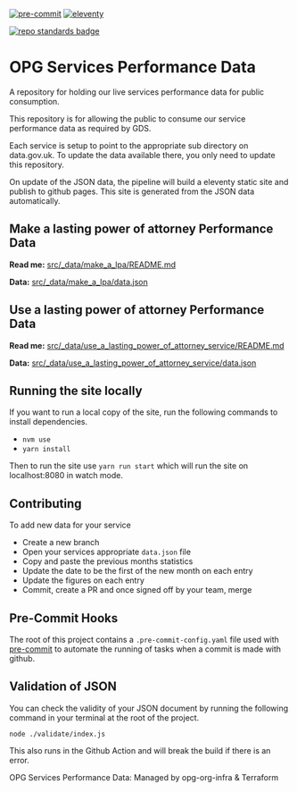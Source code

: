 [![pre-commit](https://img.shields.io/badge/pre--commit-enabled-brightgreen?logo=pre-commit&logoColor=white)](https://github.com/pre-commit/pre-commit)
[![eleventy](https://img.shields.io/badge/staticgen-eleventy-%23707070.svg?style=flat-square)](https://11ty.io)

[![repo standards badge](https://img.shields.io/badge/dynamic/json?color=blue&style=for-the-badge&logo=github&label=MoJ%20Compliant&query=%24.result&url=https%3A%2F%2Foperations-engineering-reports.cloud-platform.service.justice.gov.uk%2Fapi%2Fv1%2Fcompliant_public_repositories%2Fopg-performance-data)](https://operations-engineering-reports.cloud-platform.service.justice.gov.uk/public-github-repositories.html#opg-performance-data "Link to report")

# OPG Services Performance Data

A repository for holding our live services performance data for public consumption.

This repository is for allowing the public to consume our service performance data as required by GDS.

Each service is setup to point to the appropriate sub directory on data.gov.uk. To update
the data available there, you only need to update this repository.

On update of the JSON data, the pipeline will build a eleventy static site and publish to github pages. This site is generated from the JSON data automatically.

## Make a lasting power of attorney Performance Data

**Read me:** [src/_data/make_a_lpa/README.md](src/_data/make_a_lpa/README.md)

**Data:** [src/_data/make_a_lpa/data.json](src/_data/make_a_lpa/data.json)

## Use a lasting power of attorney Performance Data

**Read me:** [src/_data/use_a_lasting_power_of_attorney_service/README.md](src/_data/use_a_lasting_power_of_attorney_service/README.md)

**Data:** [src/_data/use_a_lasting_power_of_attorney_service/data.json](src/_data/use_a_lasting_power_of_attorney_service/data.json)

## Running the site locally

If you want to run a local copy of the site, run the following commands to install dependencies.

* `nvm use`
* `yarn install`

Then to run the site use `yarn run start` which will run the site on localhost:8080 in watch mode.

## Contributing

To add new data for your service

* Create a new branch
* Open your services appropriate `data.json` file
* Copy and paste the previous months statistics
* Update the date to be the first of the new month on each entry
* Update the figures on each entry
* Commit, create a PR and once signed off by your team, merge

## Pre-Commit Hooks

The root of this project contains a `.pre-commit-config.yaml` file used with [pre-commit](https://pre-commit.com/) to automate the running of tasks when a commit is made with github.

## Validation of JSON

You can check the validity of your JSON document by running the following command in your terminal at the root of the project.

`node ./validate/index.js`

This also runs in the Github Action and will break the build if there is an error.

OPG Services Performance Data: Managed by opg-org-infra &amp; Terraform
